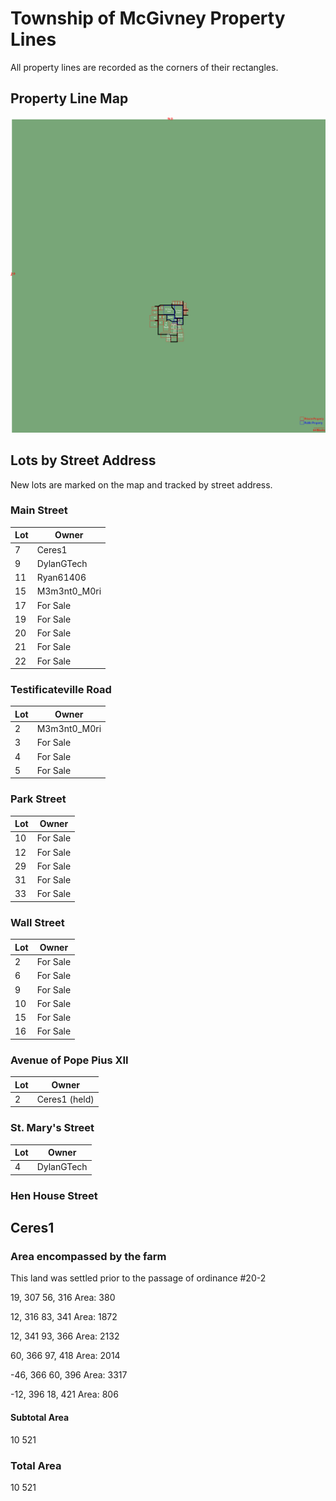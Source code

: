 Township of McGivney Property Lines
===================================

All property lines are recorded as the corners of their rectangles.

Property Line Map
-----------------

<img src='Property Lines.png' />

Lots by Street Address
----------------------

New lots are marked on the map and tracked by street address.

### Main Street
| Lot | Owner        |
|-----|--------------|
| 7   | Ceres1       |
| 9   | DylanGTech   |
| 11  | Ryan61406    |
| 15  | M3m3nt0_M0ri |
| 17  | For Sale     |
| 19  | For Sale     |
| 20  | For Sale     |
| 21  | For Sale     |
| 22  | For Sale     |

### Testificateville Road
| Lot | Owner        |
|-----|--------------|
| 2   | M3m3nt0_M0ri |
| 3   | For Sale     |
| 4   | For Sale     |
| 5   | For Sale     |

### Park Street
| Lot | Owner        |
|-----|--------------|
| 10  | For Sale     |
| 12  | For Sale     |
| 29  | For Sale     |
| 31  | For Sale     |
| 33  | For Sale     |

### Wall Street
| Lot | Owner        |
|-----|--------------|
| 2   | For Sale     |
| 6   | For Sale     |
| 9   | For Sale     |
| 10  | For Sale     |
| 15  | For Sale     |
| 16  | For Sale     |

### Avenue of Pope Pius XII
| Lot | Owner        |
|-----|--------------|
| 2   | Ceres1 (held) |

### St. Mary's Street
| Lot | Owner        |
|-----|--------------|
| 4   | DylanGTech   |

### Hen House Street

Ceres1
------

### Area encompassed by the farm

This land was settled prior to the passage of ordinance #20-2

19, 307
56, 316
Area: 380

12, 316
83, 341
Area: 1872

12, 341
93, 366
Area: 2132

60, 366
97, 418
Area: 2014

-46, 366
60, 396
Area: 3317

-12, 396
18, 421
Area: 806

#### Subtotal Area

10 521

### Total Area

10 521

